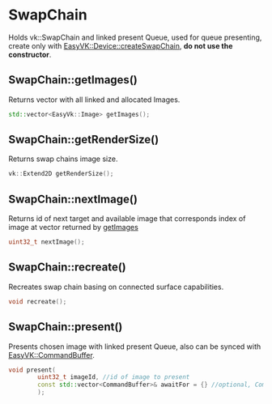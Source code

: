 # SwapChain
Holds vk::SwapChain and linked present Queue, used for queue presenting, create only with [EasyVK::Device::createSwapChain](ldevice.md#devicecreateswapchain), **do not use the constructor**.

## SwapChain::getImages()
Returns vector with all linked and allocated Images.

```c++
std::vector<EasyVk::Image> getImages();
```

## SwapChain::getRenderSize()
Returns swap chains image size.

```c++
vk::Extend2D getRenderSize();
```

## SwapChain::nextImage()
Returns id of next target and available image that corresponds index of image at vector returned by [getImages](#swapchaingetimages)

```c++
uint32_t nextImage();
```

## SwapChain::recreate()
Recreates swap chain basing on connected surface capabilities.

```c++
void recreate();
```

## SwapChain::present()
Presents chosen image with linked present Queue, also can be synced with [EasyVK::CommandBuffer](cb.md).

```c++
void present(
        uint32_t imageId, //id of image to present
        const std::vector<CommandBuffer>& awaitFor = {} //optional, CommandBuffers to wait for
        );
```